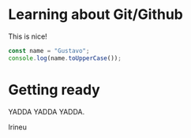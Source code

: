 # Learning about Git/Github

This is nice!

```js
const name = "Gustavo";
console.log(name.toUpperCase());
```

# Getting ready

YADDA YADDA YADDA.

Irineu